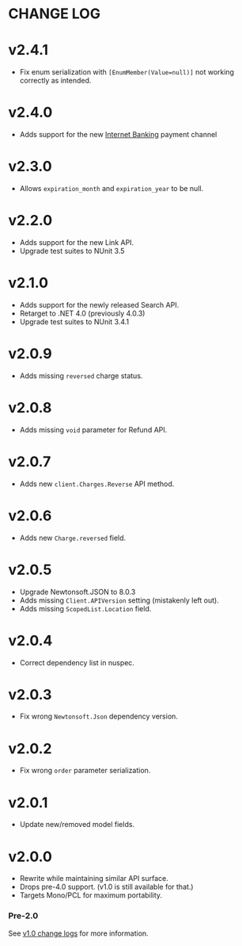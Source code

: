 # CHANGE LOG

# v2.4.1

* Fix enum serialization with `[EnumMember(Value=null)]` not working correctly as intended.

# v2.4.0

* Adds support for the new [Internet Banking](https://www.omise.co/internet-banking-is-now-live)
  payment channel

# v2.3.0

* Allows `expiration_month` and `expiration_year` to be null.

# v2.2.0

* Adds support for the new Link API.
* Upgrade test suites to NUnit 3.5

# v2.1.0

* Adds support for the newly released Search API.
* Retarget to .NET 4.0 (previously 4.0.3)
* Upgrade test suites to NUnit 3.4.1

# v2.0.9

* Adds missing `reversed` charge status.

# v2.0.8

* Adds missing `void` parameter for Refund API.

# v2.0.7

* Adds new `client.Charges.Reverse` API method.

# v2.0.6

* Adds new `Charge.reversed` field.

# v2.0.5

* Upgrade Newtonsoft.JSON to 8.0.3
* Adds missing `Client.APIVersion` setting (mistakenly left out).
* Adds missing `ScopedList.Location` field.

# v2.0.4

* Correct dependency list in nuspec.

# v2.0.3

* Fix wrong `Newtonsoft.Json` dependency version.

# v2.0.2

* Fix wrong `order` parameter serialization.

# v2.0.1

* Update new/removed model fields.

# v2.0.0

* Rewrite while maintaining similar API surface.
* Drops pre-4.0 support. (v1.0 is still available for that.)
* Targets Mono/PCL for maximum portability.

### Pre-2.0

See [v1.0 change logs](https://github.com/omise/omise-dotnet/blob/v1.0/CHANGELOG.md) for
more information.
